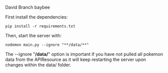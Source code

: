 David Branch baybee

First install the dependencies:
```
pip install -r requirements.txt
```
Then, start the server with:
```
nodemon main.py --ignore "**/data/**"
```

The --ignore "**/data/**" option is important if you have not pulled all pokemon data
from the APIResource as it will keep restarting the server upon changes within
the data/ folder.

